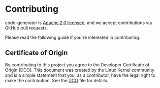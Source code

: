 # Contributing

code-generator is [Apache 2.0 licensed](LICENSE), and we accept contributions via
GitHub pull requests.

Please read the following guide if you're interested in contributing.

## Certificate of Origin

By contributing to this project you agree to the Developer Certificate of
Origin (DCO). This document was created by the Linux Kernel community and is a
simple statement that you, as a contributor, have the legal right to make the
contribution. See the [DCO](DCO) file for details.
